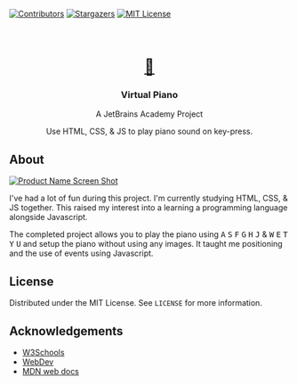 [![Contributors][contributors-shield]][contributors-url]
[![Stargazers][stars-shield]][stars-url]
[![MIT License][license-shield]][license-url]


<br />
<p align="center">
  <a href="https://github.com/eunai/Virtual-Piano">
    <h1 align="center">🎹</h1>
  </a>

  <h3 align="center">Virtual Piano</h3>

  <p align="center">A JetBrains Academy Project</p>
  
  <p align="center">Use HTML, CSS, & JS to play piano sound on key-press.</p>

## About

[![Product Name Screen Shot][product-screenshot]](https://eunai.github.io/Virtual-Piano/)

I've had a lot of fun during this project. I'm currently studying HTML, CSS, & JS together.
This raised my interest into a learning a programming language alongside Javascript.

The completed project allows you to play the piano using <kbd>A</kbd> <kbd>S</kbd> <kbd>F</kbd> <kbd>G</kbd> <kbd>H</kbd> <kbd>J</kbd>  &  <kbd>W</kbd> <kbd>E</kbd> <kbd>T</kbd> <kbd>Y</kbd> <kbd>U</kbd> 
and setup the piano without using any images. It taught me positioning and the use of events using Javascript.


<!-- LICENSE -->
## License

Distributed under the MIT License. See `LICENSE` for more information.



    

<!-- ACKNOWLEDGEMENTS -->
## Acknowledgements

* [W3Schools](https://www.w3schools.com/)
* [WebDev](https://web.dev/)
* [MDN web docs](https://developer.mozilla.org/)





<!-- MARKDOWN LINKS & IMAGES -->
<!-- https://www.markdownguide.org/basic-syntax/#reference-style-links -->
[contributors-shield]: https://img.shields.io/github/contributors/eunai/virtual-piano.svg?style=flat-square
[contributors-url]: https://github.com/eunai/virtual-piano/graphs/contributors
[forks-shield]: https://img.shields.io/github/forks/eunai/virtual-piano.svg?style=flat-square
[forks-url]: https://github.com/eunai/virtual-piano/network/members
[stars-shield]: https://img.shields.io/github/stars/eunai/virtual-piano.svg?style=flat-square
[stars-url]: https://github.com/eunai/virtual-piano/stargazers
[issues-shield]: https://img.shields.io/github/issues/eunai/virtual-piano.svg?style=flat-square
[issues-url]: https://github.com/eunai/virtual-piano/issues
[license-shield]: https://img.shields.io/github/license/eunai/virtual-piano.svg?style=flat-square
[license-url]: https://github.com/eunai/virtual-piano/blob/master/LICENSE.txt
[product-screenshot]: https://puu.sh/Gqkia.png
